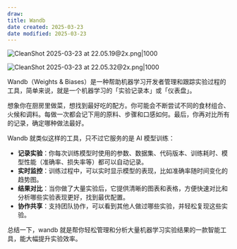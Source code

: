 ```yaml
---
draw:
title: Wandb
date created: 2025-03-23
date modified: 2025-03-23
---
```


![CleanShot 2025-03-23 at 22.05.19@2x.png|1000](https://imagehosting4picgo.oss-cn-beijing.aliyuncs.com/imagehosting/fix-dir%2Fmedia%2Fmedia_OE2L5mEAdA%2F2025%2F03%2F23%2F22-05-29-26857a1ac80ee5a8ba296850be1e5bf5-CleanShot%202025-03-23%20at%2022.05.19-2x-85d82b.png)

![CleanShot 2025-03-23 at 22.05.32@2x.png|1000](https://imagehosting4picgo.oss-cn-beijing.aliyuncs.com/imagehosting/fix-dir%2Fmedia%2Fmedia_18ZFAj6Gaa%2F2025%2F03%2F23%2F22-05-39-11d477b4c30b13889135d8337fa6d174-CleanShot%202025-03-23%20at%2022.05.32-2x-bd16f2.png)

Wandb（Weights & Biases）是一种帮助机器学习开发者管理和跟踪实验过程的工具，简单来说，就是一个机器学习的「实验记录本」或「仪表盘」。

想象你在厨房里做菜，想找到最好吃的配方。你可能会不断尝试不同的食材组合、火候和调料。每做一次都会记下用的原料、步骤和口感如何。最后，你再对比所有的记录，确定哪种做法最好。

Wandb 就类似这样的工具，只不过它服务的是 AI 模型训练：

- **记录实验**：你每次训练模型时使用的参数、数据集、代码版本、训练耗时、模型性能（准确率、损失率等）都可以自动记录。
- **实时监控**：训练过程中，可以实时显示模型的表现，比如准确率随时间变化的趋势图。
- **结果对比**：当你做了大量实验后，它提供清晰的图表和表格，方便快速对比和分析哪些实验表现更好，找到最优配置。
- **协作共享**：支持团队协作，可以看到其他人做过哪些实验，并轻松复现这些实验。

总结一下，wandb 就是帮你轻松管理和分析大量机器学习实验结果的一款智能工具，能大幅提升实验效率。
